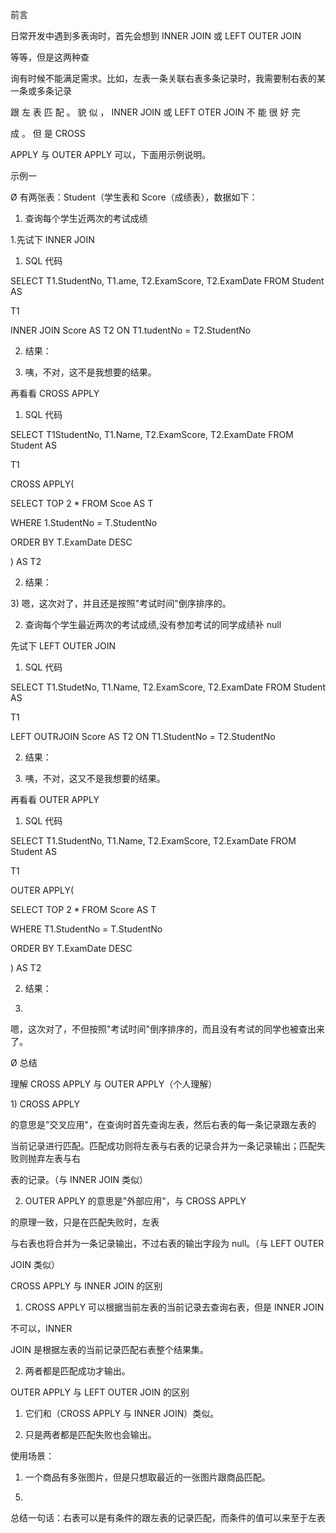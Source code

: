 前言

日常开发中遇到多表询时，首先会想到 INNER JOIN 或 LEFT OUTER JOIN

等等，但是这两种查

询有时候不能满足需求。比如，左表一条关联右表多条记录时，我需要制右表的某一条或多条记录

跟 左 表 匹 配 。 貌 似 ， INNER JOIN 或 LEFT OTER JOIN 不 能 很 好 完

成 。 但 是 CROSS

APPLY 与 OUTER APPLY 可以，下面用示例说明。

示例一

Ø 有两张表：Student（学生表和 Score（成绩表），数据如下：

1) 查询每个学生近两次的考试成绩

1.先试下 INNER JOIN

1) SQL 代码

SELECT T1.StudentNo, T1.ame, T2.ExamScore, T2.ExamDate FROM Student AS

T1

INNER JOIN Score AS T2 ON T1.tudentNo = T2.StudentNo

2) 结果：

3) 咦，不对，这不是我想要的结果。

再看看 CROSS APPLY

1) SQL 代码

SELECT T1StudentNo, T1.Name, T2.ExamScore, T2.ExamDate FROM Student AS

T1

CROSS APPLY(

SELECT TOP 2 \* FROM Scoe AS T

WHERE 1.StudentNo = T.StudentNo

ORDER BY T.ExamDate DESC

) AS T2

2) 结果：



3\) 嗯，这次对了，并且还是按照"考试时间"倒序排序的。

2) 查询每个学生最近两次的考试成绩,没有参加考试的同学成绩补 null

先试下 LEFT OUTER JOIN

1) SQL 代码

SELECT T1.StudetNo, T1.Name, T2.ExamScore, T2.ExamDate FROM Student AS

T1

LEFT OUTRJOIN Score AS T2 ON T1.StudentNo = T2.StudentNo

2) 结果：

3) 咦，不对，这又不是我想要的结果。

再看看 OUTER APPLY

1) SQL 代码

SELECT T1.StudentNo, T1.Name, T2.ExamScore, T2.ExamDate FROM Student AS

T1

OUTER APPLY(

SELECT TOP 2 \* FROM Score AS T

WHERE T1.StudentNo = T.StudentNo

ORDER BY T.ExamDate DESC

) AS T2

2) 结果：

3)

嗯，这次对了，不但按照"考试时间"倒序排序的，而且没有考试的同学也被查出来了。

Ø 总结

理解 CROSS APPLY 与 OUTER APPLY（个人理解）



1\) CROSS APPLY

的意思是"交叉应用"，在查询时首先查询左表，然后右表的每一条记录跟左表的

当前记录进行匹配。匹配成功则将左表与右表的记录合并为一条记录输出；匹配失败则抛弃左表与右

表的记录。（与 INNER JOIN 类似）

2) OUTER APPLY 的意思是"外部应用"，与 CROSS APPLY

的原理一致，只是在匹配失败时，左表

与右表也将合并为一条记录输出，不过右表的输出字段为 null。（与 LEFT OUTER

JOIN 类似）

CROSS APPLY 与 INNER JOIN 的区别

1) CROSS APPLY 可以根据当前左表的当前记录去查询右表，但是 INNER JOIN

不可以，INNER

JOIN 是根据左表的当前记录匹配右表整个结果集。

2) 两者都是匹配成功才输出。

OUTER APPLY 与 LEFT OUTER JOIN 的区别

1) 它们和（CROSS APPLY 与 INNER JOIN）类似。

2) 只是两者都是匹配失败也会输出。

使用场景：

1) 一个商品有多张图片，但是只想取最近的一张图片跟商品匹配。

5.

总结一句话：右表可以是有条件的跟左表的记录匹配，而条件的值可以来至于左表

